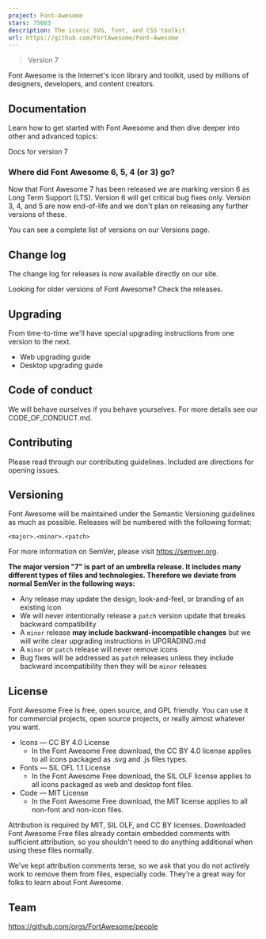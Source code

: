 ```yaml
---
project: Font-Awesome
stars: 75603
description: The iconic SVG, font, and CSS toolkit
url: https://github.com/FortAwesome/Font-Awesome
---
```


> Version 7

Font Awesome is the Internet's icon library and toolkit, used by millions of designers, developers, and content creators.

Documentation
-------------

Learn how to get started with Font Awesome and then dive deeper into other and advanced topics:

Docs for version 7

### Where did Font Awesome 6, 5, 4 (or 3) go?

Now that Font Awesome 7 has been released we are marking version 6 as Long Term Support (LTS). Version 6 will get critical bug fixes only. Version 3, 4, and 5 are now end-of-life and we don't plan on releasing any further versions of these.

You can see a complete list of versions on our Versions page.

Change log
----------

The change log for releases is now available directly on our site.

Looking for older versions of Font Awesome? Check the releases.

Upgrading
---------

From time-to-time we'll have special upgrading instructions from one version to the next.

-   Web upgrading guide
-   Desktop upgrading guide

Code of conduct
---------------

We will behave ourselves if you behave yourselves. For more details see our CODE\_OF\_CONDUCT.md.

Contributing
------------

Please read through our contributing guidelines. Included are directions for opening issues.

Versioning
----------

Font Awesome will be maintained under the Semantic Versioning guidelines as much as possible. Releases will be numbered with the following format:

`<major>.<minor>.<patch>`

For more information on SemVer, please visit https://semver.org.

**The major version "7" is part of an umbrella release. It includes many different types of files and technologies. Therefore we deviate from normal SemVer in the following ways:**

-   Any release may update the design, look-and-feel, or branding of an existing icon
-   We will never intentionally release a `patch` version update that breaks backward compatibility
-   A `minor` release **may include backward-incompatible changes** but we will write clear upgrading instructions in UPGRADING.md
-   A `minor` or `patch` release will never remove icons
-   Bug fixes will be addressed as `patch` releases unless they include backward incompatibility then they will be `minor` releases

License
-------

Font Awesome Free is free, open source, and GPL friendly. You can use it for commercial projects, open source projects, or really almost whatever you want.

-   Icons — CC BY 4.0 License
    -   In the Font Awesome Free download, the CC BY 4.0 license applies to all icons packaged as .svg and .js files types.
-   Fonts — SIL OFL 1.1 License
    -   In the Font Awesome Free download, the SIL OLF license applies to all icons packaged as web and desktop font files.
-   Code — MIT License
    -   In the Font Awesome Free download, the MIT license applies to all non-font and non-icon files.

Attribution is required by MIT, SIL OLF, and CC BY licenses. Downloaded Font Awesome Free files already contain embedded comments with sufficient attribution, so you shouldn't need to do anything additional when using these files normally.

We've kept attribution comments terse, so we ask that you do not actively work to remove them from files, especially code. They're a great way for folks to learn about Font Awesome.

Team
----

https://github.com/orgs/FortAwesome/people
